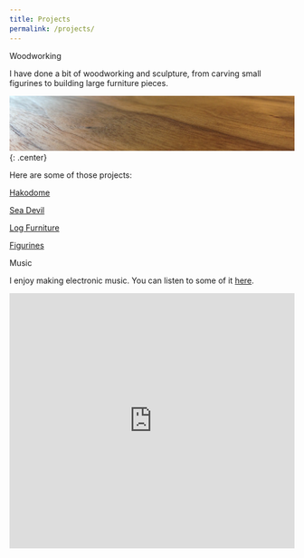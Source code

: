 ```yaml
---
title: Projects
permalink: /projects/
---
```


<p class="lead"> Woodworking </p>

I have done a bit of woodworking and sculpture, from carving small figurines to building large furniture pieces. 

![woodworking](/img/hakodome/woodworking.jpg){: .center}

Here are some of those projects:

[Hakodome](/hakodome)

[Sea Devil](/seadevil)

[Log Furniture](/logs)

[Figurines](/figurines)

<p class="lead"> Music </p>

I enjoy making electronic music. You can listen to some of it [here](https://soundcloud.com/jonasleif).

<iframe width="100%" height="450" scrolling="no" frameborder="no" src="https://w.soundcloud.com/player/?url=https%3A//api.soundcloud.com/users/78056983&amp;auto_play=false&amp;hide_related=false&amp;show_comments=true&amp;show_user=true&amp;show_reposts=false&amp;visual=true"></iframe>